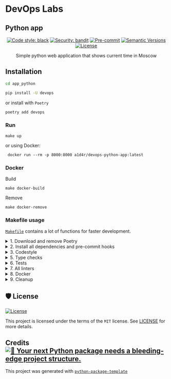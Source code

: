 # DevOps Labs

## Python app

<div align="center">

[comment]: <> ([![Build status]&#40;https://github.com/a1d4r/devops/workflows/build/badge.svg?branch=master&event=push&#41;]&#40;https://github.com/a1d4r/devops/actions?query=workflow%3Abuild&#41;)

[comment]: <> ([![Python Version]&#40;https://img.shields.io/pypi/pyversions/devops.svg&#41;]&#40;https://pypi.org/project/devops/&#41;)

[comment]: <> ([![Dependencies Status]&#40;https://img.shields.io/badge/dependencies-up%20to%20date-brightgreen.svg&#41;]&#40;https://github.com/a1d4r/devops/pulls?utf8=%E2%9C%93&q=is%3Apr%20author%3Aapp%2Fdependabot&#41;)

[![Code style: black](https://img.shields.io/badge/code%20style-black-000000.svg)](https://github.com/psf/black)
[![Security: bandit](https://img.shields.io/badge/security-bandit-green.svg)](https://github.com/PyCQA/bandit)
[![Pre-commit](https://img.shields.io/badge/pre--commit-enabled-brightgreen?logo=pre-commit&logoColor=white)](https://github.com/a1d4r/devops/blob/master/.pre-commit-config.yaml)
[![Semantic Versions](https://img.shields.io/badge/%20%20%F0%9F%93%A6%F0%9F%9A%80-semantic--versions-e10079.svg)](https://github.com/a1d4r/devops/releases)
[![License](https://img.shields.io/github/license/a1d4r/devops)](https://github.com/a1d4r/devops/blob/master/LICENSE)

Simple python web application that shows current time in Moscow

</div>

## Installation

```bash
cd app_python
```

```bash
pip install -U devops
```

or install with `Poetry`

```bash
poetry add devops
```

### Run
```shell
make up
```
or using Docker:
```shell
 docker run --rm -p 8000:8000 a1d4r/devops-python-app:latest
```

### Docker
Build
```shell
make docker-build
```
Remove
```shell
make docker-remove
```


### Makefile usage

[`Makefile`](https://github.com/a1d4r/devops/blob/master/Makefile) contains a lot of functions for faster development.

<details>
<summary>1. Download and remove Poetry</summary>
<p>

To download and install Poetry run:

```bash
make poetry-download
```

To uninstall

```bash
make poetry-remove
```

</p>
</details>

<details>
<summary>2. Install all dependencies and pre-commit hooks</summary>
<p>

Install requirements:

```bash
make install
```

Pre-commit hooks coulb be installed after `git init` via

```bash
make pre-commit-install
```

</p>
</details>

<details>
<summary>3. Codestyle</summary>
<p>

Automatic formatting uses `pyupgrade`, `isort` and `black`.

```bash
make codestyle

# or use synonym
make formatting
```

Codestyle checks only, without rewriting files:

```bash
make check-codestyle
```

> Note: `check-codestyle` uses `isort`, `black` and `darglint` library

<details>
<summary>4. Code security</summary>
<p>

```bash
make check-safety
```

This command launches `Poetry` integrity checks as well as identifies security issues with `Safety` and `Bandit`.

```bash
make check-safety
```

</p>
</details>

</p>
</details>

<details>
<summary>5. Type checks</summary>
<p>

Run `mypy` static type checker

```bash
make mypy
```

</p>
</details>

<details>
<summary>6. Tests</summary>
<p>

Run `pytest`

```bash
make test
```

</p>
</details>

<details>
<summary>7. All linters</summary>
<p>

Of course there is a command to ~~rule~~ run all linters in one:

```bash
make lint
```

the same as:

```bash
make test && make check-codestyle && make mypy && make check-safety
```

</p>
</details>

<details>
<summary>8. Docker</summary>
<p>

```bash
make docker-build
```

which is equivalent to:

```bash
make docker-build VERSION=latest
```

Remove docker image with

```bash
make docker-remove
```

More information [about docker](https://github.com/a1d4r/devops/tree/master/docker).

</p>
</details>

<details>
<summary>9. Cleanup</summary>
<p>
Delete pycache files

```bash
make pycache-remove
```

Remove package build

```bash
make build-remove
```

Or to remove pycache, build and docker image run:

```bash
make clean-all
```

</p>
</details>

## 🛡 License

[![License](https://img.shields.io/github/license/a1d4r/devops)](https://github.com/a1d4r/devops/blob/master/LICENSE)

This project is licensed under the terms of the `MIT` license. See [LICENSE](https://github.com/a1d4r/devops/blob/master/LICENSE) for more details.

## Credits [![🚀 Your next Python package needs a bleeding-edge project structure.](https://img.shields.io/badge/python--package--template-%F0%9F%9A%80-brightgreen)](https://github.com/TezRomacH/python-package-template)

This project was generated with [`python-package-template`](https://github.com/TezRomacH/python-package-template)
